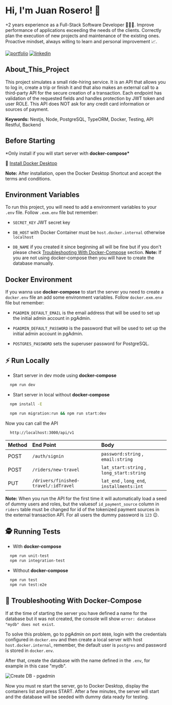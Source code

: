 # Hi, I'm Juan Rosero! 👋

+2 years experience as a Full-Stack Software Developer 🧑🏼‍💻. Improve performance of applications exceeding the
needs of the clients. Correctly plan the execution of new projects and maintenance of the existing ones.
Proactive mindset, always willing to learn and personal improvement 📈.

[![portfolio](https://img.shields.io/badge/my_portfolio-000?style=for-the-badge&logo=ko-fi&logoColor=white)](https://juanrosero.netlify.com/)
[![linkedin](https://img.shields.io/badge/linkedin-0A66C2?style=for-the-badge&logo=linkedin&logoColor=white)](https://www.linkedin.com/in/juan-jos%C3%A9-rosero-calder%C3%B3n-27564b203/)

## About_This_Project

This project simulates a small ride-hiring service. It is an API that allows you to log in, create a trip or finish it and that also makes an external call to a third-party API for the secure creation of a transaction. Each endpoint has validation of the requested fields and handles protection by JWT token and user ROLE. This API does NOT ask for any credit card information or sources of payment.

**Keywords:** Nestjs, Node, PostgreSQL, TypeORM, Docker, Testing, API Restful, Backend

## Before Starting

\*Only install if you will start server with **docker-compose\***

🐳 [Install Docker Desktop](https://www.docker.com/products/docker-desktop)

**Note:** After installation, open the Docker Desktop Shortcut and accept the terms and conditions.

## Environment Variables

To run this project, you will need to add a environment variables to your `.env` file. Follow `.exm.env` file but remember:

- `SECRET_KEY` JWT secret key

- `DB_HOST` with Docker Container must be `host.docker.internal` otherwise `localhost`

- `DB_NAME` if you created it since beginning all will be fine but if you don't please check [Troubleshooting With Docker-Compose](#-troubleshooting-with-docker-compose) section. **Note:** If you are not using docker-compose then you will have to create the database manually.

## Docker Environment

If you wanna use **docker-compose** to start the server you need to create a `docker.env` file an add some environment variables. Follow `docker.exm.env` file but remember:

- `PGADMIN_DEFAULT_EMAIL` is the email address that will be used to set up the initial admin account in pgAdmin.

* `PGADMIN_DEFAULT_PASSWORD` is the password that will be used to set up the initial admin account in pgAdmin.

* `POSTGRES_PASSWORD` sets the superuser password for PostgreSQL.

## ⚡ Run Locally

- Start server in dev mode using **docker-compose**

```bash
  npm run dev
```

- Start server in local without **docker-compose**

```bash
  npm install -E
```

```bash
  npm run migration:run && npm run start:dev
```

Now you can call the API

```http
  http://localhost:3000/api/v1
```

| Method | End Point                            | Body                                       |
| :----- | :----------------------------------- | :----------------------------------------- |
| POST   | `/auth/signin`                       | `password:string` , `email:string`         |
| POST   | `/riders/new-travel`                 | `lat_start:string` , `long_start:string`   |
| PUT    | `/drivers/finished-travel/:idTravel` | `lat_end` , `long_end`, `installments:int` |

**Note:** When you run the API for the first time it will automatically load a seed of dummy users and roles, but the values ​​of `id_payment_source` column in `riders` table must be changed for id of the tokenized payment sources in the external transaction API. For all users the dummy password is `123` 😉.

## 🕵️ Running Tests

- With **docker-compose**

```bash
  npm run unit-test
  npm run integration-test
```

- Without **docker-compose**

```bash
  npm run test
  npm run test:e2e
```

## 🧐 Troubleshooting With Docker-Compose

If at the time of starting the server you have defined a name for the database but it was not created, the console will show `error: database "mydb" does not exist`.

To solve this problem, go to pgAdmin on port `8080`, login with the credentials configured in `docker.env` and then create a local server with host `host.docker.internal`, remember, the default user is `postgres` and password is stored in `docker.env`.

After that, create the database with the name defined in the `.env`, for example in this case "mydb".

![Create DB - pgadmin](https://juanrosero.s3.us-east-2.amazonaws.com/public/create_db_pgadmin.gif)

Now you must re start the server, go to Docker Desktop, display the containers list and press START. After a few minutes, the server will start and the database will be seeded with dummy data ready for testing.
